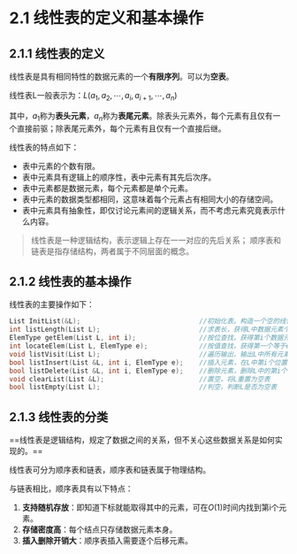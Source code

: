 # 2.1 线性表的定义和基本操作

## 2.1.1 线性表的定义

线性表是具有相同特性的数据元素的一个**有限序列**。可以为**空表**。

线性表L一般表示为：$L(a_1, a_2,\cdots,a_i,a_{i+1},\cdots,a_n)$

其中，$a_1$称为**表头元素**，$a_n$称为**表尾元素**。除表头元素外，每个元素有且仅有一个直接前驱；除表尾元素外，每个元素有且仅有一个直接后继。

线性表的特点如下：

-   表中元素的个数有限。
-   表中元素具有逻辑上的顺序性，表中元素有其先后次序。
-   表中元素都是数据元素，每个元素都是单个元素。
-   表中元素的数据类型都相同，这意味着每个元素占有相同大小的存储空间。
-   表中元素具有抽象性，即仅讨论元素间的逻辑关系，而不考虑元素究竟表示什么内容。

>   线性表是一种逻辑结构，表示逻辑上存在一一对应的先后关系；
>   顺序表和链表是指存储结构，两者属于不同层面的概念。

## 2.1.2 线性表的基本操作

线性表的主要操作如下：

```cpp
List InitList(&L);								//初始化表。构造一个空的线性表。
int listLength(List L);							//求表长，获得L中数据元素个数。
ElemType getElem(List L, int i);				//按位查找，获得第i个数据元素的值，查找失败返回ERROR_ELEM
int locateElem(List L, ElemType e);				//按值查找，获得第一个等于e的元素位置
void listVisit(List L);							//遍历输出，输出L中所有元素
bool listInsert(List &L, int i, ElemType e);	//插入元素，在L中第i个位置插入新的元素e
bool listDelete(List &L, int i, ElemType e);	//删除元素，删除L中的第i个数据元素e
void clearList(List &L);						//置空，将L重置为空表
bool listEmpty(List L);							//判空，判断L是否为空表
```

## 2.1.3 线性表的分类

==线性表是逻辑结构，规定了数据之间的关系，但不关心这些数据关系是如何实现的。==

线性表可分为顺序表和链表，顺序表和链表属于物理结构。

与链表相比，顺序表具有以下特点：

1.   **支持随机存放**：即知道下标就能取得其中的元素，可在$O(1)$时间内找到第i个元素。
2.   **存储密度高**：每个结点只存储数据元素本身。
3.   **插入删除开销大**：顺序表插入需要逐个后移元素。